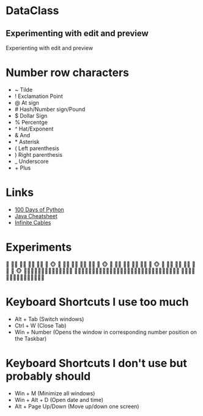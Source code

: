 # DataClass
## Experimenting with edit and preview
Experienting with edit and preview

# Number row characters

* ~ Tilde
* ! Exclamation Point
* @ At sign
* \# Hash/Number sign/Pound
* $ Dollar Sign
* % Percentge
* ^ Hat/Exponent
* & And
* \* Asterisk
* ( Left parenthesis
* ) Right parenthesis
* _ Underscore
* \+ Plus

# Links
* [100 Days of Python](https://www.udemy.com/course/100-days-of-code/)
* [Java Cheatsheet](https://quickref.me/java.html)
* [Infinite Cables](https://www.infinitecables.com/)

# Experiments

🐒 🐒🐒 🐒🐒 🐒🐒 🐒🐒 🐒 🐵
🐒 🐒🐒 🐒🐒 🐒🐒 🐒🐒 🐒 🐵
🐒 🐒🐒 🐒🐒 🐒🐒 🐒🐒 🐒 🐵
🐒 🐒🐒 🐒🐒 🐒🐒 🐒🐒 🐒 🐵
🦍🦍🦍🦍🦍🦍🦍🦍🦍🦍🦍🦍🦍🦍
🚴‍♂️🚴‍♂️🚴‍♂️🚴‍♂️🚴‍♂️🚴‍♂️🚴‍♂️🚴‍♂️🚴‍♂️🚴‍♂️🚴‍♂️🚴‍♂️🚴‍♂️🚴‍♂️🚴‍♂️
🐘🐘🐘🐘🐘🐘🐘🐘🐘🐘🐘🐘🐘🐘🐘


# Keyboard Shortcuts I use too much
* Alt + Tab (Switch windows)
* Ctrl + W (Close Tab)
* Win + Number (Opens the window in corresponding number position on the Taskbar)

# Keyboard Shortcuts I don't use but probably should
* Win + M (Minimize all windows)
* Win + Alt + D (Open date and time)
* Alt + Page Up/Down (Move up/down one screen)
